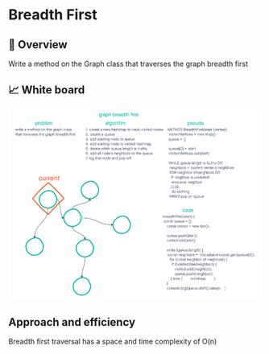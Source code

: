 # Breadth First

## 🦅 Overview

Write a method on the Graph class that traverses the graph breadth first

## 📈 White board

![UML](./UML.png)

## Approach and efficiency

Breadth first traversal has a space and time complexity of O(n)